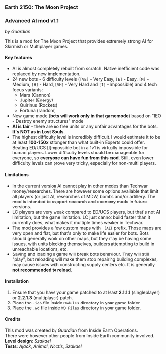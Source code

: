 ### Earth 2150: The Moon Project
### Advanced AI mod v1.1
*by Guardian*


This is a mod for The Moon Project that provides extremely strong AI for Skirmish or Multiplayer games.
#### Key features
- AI is almost completely rebuilt from scratch. Native inefficient code was replaced by new implementation.
- 24 new bots - 6 difficulty levels (`[VE]` - Very Easy, `[E]` - Easy, `[M]` - Medium, `[H]` - Hard, `[VH]` - Very Hard and `[I]` - Impossible) and 4 tech focus variants:
   - Mars (Cannon)
   - Jupiter (Energy)
   - Quirinus (Rockets)
   - Fortuna (random)
- New game mode (**bots will work only in that gamemode**) based on "IEO - Destroy enemy structures" mode
- **AI is fair** - there are no free units or any unfair advantages for the bots. **It's NOT as in Lost Souls**.
- The highest difficulty level is incredibly difficult. I would estimate it to be at least **100-150x** stronger
  than what built-in Experts could offer. Beating ED/UCS [I]mpossible bot in a 1v1 is virtually impossible for human 
  players. Lower difficulty levels should be manageable for everyone, so **everyone can have fun from this mod**.
  Still, even lower difficulty levels can prove very tricky, especially for non-multi players.

#### Limitations
- In the current version AI cannot play in other modes than Techwar money/researches. There are however
  some options available that limit all players (or just AI) researches of MDW, bombs and/or artillery.
  The mod is intended to support research and economy mods in future versions.
- LC players are very weak compared to ED/UCS players, but that's not AI limitation, but the game limitation.
  LC just cannot build faster than it currently does, what makes it multiple times weaker in Techwar.
- The mod provides a few custom maps with ` (AI)` prefix. Those maps are very open and flat, but that's only
  to make life easier for bots. Bots should generally work on other maps, but they may be having some issues,
  with units blocking themselves, builders attempting to build in unreachable locations, etc.
- Saving and loading a game will break bots behaviour. They will still "play", but reloading will make them
  stop repairing building complexes, may cause issues with constructing supply centers etc. It is generally
  **not recommended to reload**.

#### Installation
1. Ensure that you have your game patched to at least **2.1.1.1** (singleplayer) or **2.2.1.3** (multiplayer) patch.
2. Place the `.ieo` file inside `Modules` directory in your game folder
3. Place the `.wd` file inside `WD Files` directory in your game folder.

#### Credits
This mod was created by *Guardian* from Inside Earth Operations. <br/>
There were however other people from Inside Earth community involved. <br/>
**Level design**: *Szakael* <br/>
**Tests**: *Ajack*, *Animal*, *Noctis*, *Szakael*